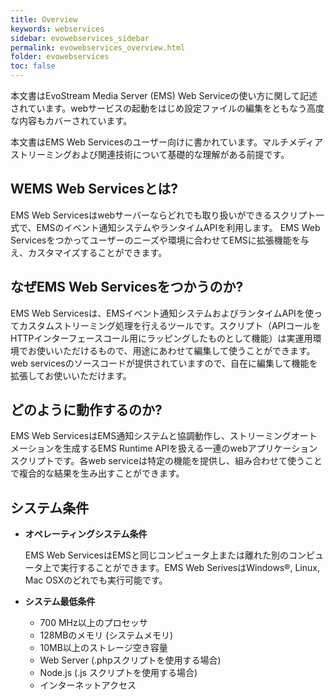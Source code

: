```yaml
---
title: Overview
keywords: webservices
sidebar: evowebservices_sidebar
permalink: evowebservices_overview.html
folder: evowebservices
toc: false
---
```



本文書はEvoStream Media Server (EMS) Web Serviceの使い方に関して記述されています。webサービスの起動をはじめ設定ファイルの編集をともなう高度な内容もカバーされています。

本文書はEMS Web Servicesのユーザー向けに書かれています。マルチメディアストリーミングおよび関連技術について基礎的な理解がある前提です。

## WEMS Web Servicesとは?

EMS Web Servicesはwebサーバーならどれでも取り扱いができるスクリプト一式で、EMSのイベント通知システムやランタイムAPIを利用します。
EMS Web Servicesをつかってユーザーのニーズや環境に合わせてEMSに拡張機能を与え、カスタマイズすることができます。

## なぜEMS Web Servicesをつかうのか?

EMS Web Servicesは、EMSイベント通知システムおよびランタイムAPIを使ってカスタムストリーミング処理を行えるツールです。スクリプト（APIコールをHTTPインターフェースコール用にラッピングしたものとして機能）は実運用環境でお使いいただけるもので、用途にあわせて編集して使うことができます。web servicesのソースコードが提供されていますので、自在に編集して機能を拡張してお使いいただけます。

## どのように動作するのか?

EMS Web ServicesはEMS通知システムと協調動作し、ストリーミングオートメーションを生成するEMS Runtime APIを扱える一連のwebアプリケーションスクリプトです。各web serviceは特定の機能を提供し、組み合わせて使うことで複合的な結果を生み出すことができます。

## システム条件

- **オペレーティングシステム条件**

  EMS Web ServicesはEMSと同じコンピュータ上または離れた別のコンピュータ上で実行することができます。EMS Web SerivesはWindows®, Linux, Mac OSXのどれでも実行可能です。

- **システム最低条件**
  - 700 MHz以上のプロセッサ
  - 128MBのメモリ (システムメモリ)
  - 10MB以上のストレージ空き容量
  - Web Server (.phpスクリプトを使用する場合)
  - Node.js (.js スクリプトを使用する場合)
  - インターネットアクセス


